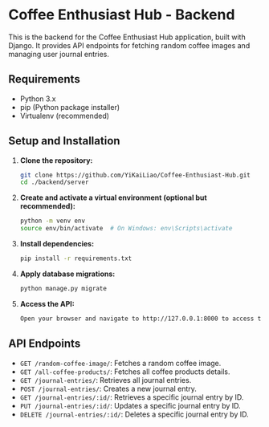 # Coffee Enthusiast Hub - Backend

This is the backend for the Coffee Enthusiast Hub application, built with Django. It provides API endpoints for fetching random coffee images and managing user journal entries.

## Requirements

- Python 3.x
- pip (Python package installer)
- Virtualenv (recommended)

## Setup and Installation

1. **Clone the repository:**
   ```sh
   git clone https://github.com/YiKaiLiao/Coffee-Enthusiast-Hub.git
   cd ./backend/server
   ```
2. **Create and activate a virtual environment (optional but recommended):**
   ```sh
   python -m venv env
   source env/bin/activate  # On Windows: env\Scripts\activate
   ```
3. **Install dependencies:**
   ```sh
   pip install -r requirements.txt
   ```
4. **Apply database migrations:**
   ```sh
   python manage.py migrate
   ```
5. **Access the API:**
   ```sh
   Open your browser and navigate to http://127.0.0.1:8000 to access the API endpoints.
   ```

## API Endpoints

- `GET /random-coffee-image/`: Fetches a random coffee image.
- `GET /all-coffee-products/`: Fetches all coffee products details.
- `GET /journal-entries/`: Retrieves all journal entries.
- `POST /journal-entries/`: Creates a new journal entry.
- `GET /journal-entries/:id/`: Retrieves a specific journal entry by ID.
- `PUT /journal-entries/:id/`: Updates a specific journal entry by ID.
- `DELETE /journal-entries/:id/`: Deletes a specific journal entry by ID.
